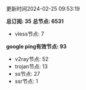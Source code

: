 更新时间2024-02-25 09:53:19

**总订阅: 35**
**总节点: 6531**
- vless节点: 7

**google ping有效节点: 93**
- v2ray节点: 52
- trojan节点: 13
- ss节点: 27
- ssr节点: 1
